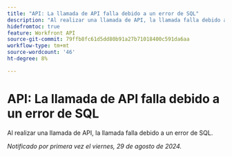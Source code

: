 ```yaml
---
title: "API: La llamada de API falla debido a un error de SQL"
description: "Al realizar una llamada de API, la llamada falla debido a un error SQL."
hidefromtoc: true
feature: Workfront API
source-git-commit: 79ffb8fc61d5dd80b91a27b71018400c591da6aa
workflow-type: tm+mt
source-wordcount: '46'
ht-degree: 8%

---
```


# API: La llamada de API falla debido a un error de SQL

Al realizar una llamada de API, la llamada falla debido a un error de SQL.

_Notificado por primera vez el viernes, 29 de agosto de 2024._
